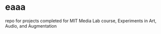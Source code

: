 # eaaa
repo for projects completed for MIT Media Lab course, Experiments in Art, Audio, and Augmentation
